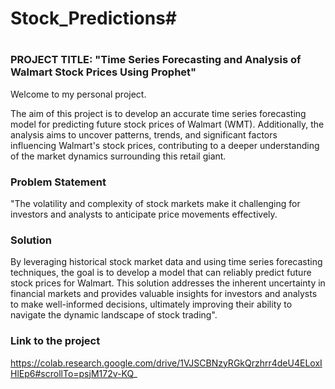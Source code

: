 # Stock_Predictions# <h1 align="center" id="heading"> 
</h1>


 

### PROJECT TITLE: "Time Series Forecasting and Analysis of Walmart Stock Prices Using Prophet"
Welcome to my personal project.

The aim of this project is to develop an accurate time series forecasting model for predicting future stock prices of Walmart (WMT). Additionally, the analysis aims to uncover patterns, trends, and significant factors influencing Walmart's stock prices, contributing to a deeper understanding of the market dynamics surrounding this retail giant.
### Problem Statement

"The volatility and complexity of stock markets make it challenging for investors and analysts to anticipate price movements effectively. 
### Solution

By leveraging historical stock market data and using time series forecasting techniques, the goal is to develop a model that can reliably predict future stock prices for Walmart. This solution addresses the inherent uncertainty in financial markets and provides valuable insights for investors and analysts to make well-informed decisions, ultimately improving their ability to navigate the dynamic landscape of stock trading".
### Link to the project 
https://colab.research.google.com/drive/1VJSCBNzyRGkQrzhrr4deU4ELoxIHlEp6#scrollTo=psjM172v-KQ_
